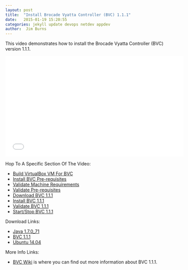 ```yaml
---
layout: post
title:  "Install Brocade Vyatta Controller (BVC) 1.1.1"
date:   2015-01-19 15:20:55
categories: jekyll update devops netdev appdev
author:  Jim Burns
---
```

This video demonstrates how to install the Brocade Vyatta Controller (BVC) version 1.1.1.  

<iframe width="560" height="315" src="//www.youtube.com/embed/pXxupL46aYw" frameborder="0" allowfullscreen></iframe>

Hop To A Specific Section Of The Video:

 * [Build VirtualBox VM For BVC][BuildVM]
 * [Install BVC Pre-requisites][InstallPrereq]
 * [Validate Machine Requirements][ValidateMachine]
 * [Validate Pre-requisites][ValidatePrereq]
 * [Download BVC 1.1.1][DownloadBvc]
 * [Install BVC 1.1.1][InstallBvc]
 * [Validate BVC 1.1.1][ValidateBvc]
 * [Start/Stop BVC 1.1.1][ControlBvc]

Download Links:

 * <a href="http://www.oracle.com/technetwork/java/javase/downloads/server-jre7-downloads-1931105.html" target="_blank">Java 1.7.0_71</a>
 * <a href="http://www.brocade.com/forms/jsp/vyatta-controller/index.jsp?src=SM&lsd=LI&lst=Organic&cn=SDN-GDG-15Q1-EVAL-Vyatta-Controller&cid=lp_networkdestiny2_so_LI_00001" target="_blank">BVC 1.1.1</a>
 * <a href="http://www.ubuntu.com/download/desktop" target="_blank">Ubuntu 14.04</a>

More Info Links:

 * <a href="https://github.com/BRCDcomm/BVC/wiki" target="_blank">BVC Wiki</a> is where you can find out more information about BVC 1.1.1.


[BuildVM]: https://www.youtube.com/watch?v=saNnY7A55gM
[InstallPrereq]: http://www.youtube.com/watch?v=pXxupL46aYw&t=0m35s
[ValidateMachine]: http://www.youtube.com/watch?v=pXxupL46aYw&t=3m24s
[ValidatePrereq]: http://www.youtube.com/watch?v=pXxupL46aYw&t=4m2s
[DownloadBvc]: http://www.youtube.com/watch?v=pXxupL46aYw&t=4m49s
[InstallBvc]: http://www.youtube.com/watch?v=pXxupL46aYw&t=5m28s
[ValidateBvc]: http://www.youtube.com/watch?v=pXxupL46aYw&t=6m19s
[ControlBvc]: http://www.youtube.com/watch?v=pXxupL46aYw&t=7m38s

